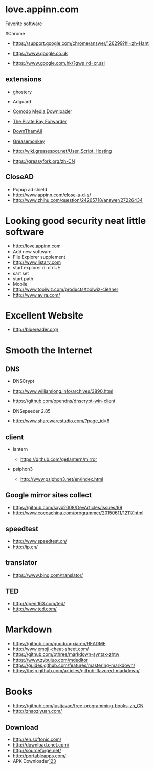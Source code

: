 # love.appinn.com
Favorite software

#Chrome

 * https://support.google.com/chrome/answer/126299?hl=zh-Hant
 
 * https://www.google.co.uk
 
 * https://www.google.com.hk/?gws_rd=cr,ssl
 
  
## extensions

 * ghostery
 
 * Adguard
 * [Comodo Media Downloader](http://download.cnet.com/Comodo-Chromodo/3000-2356_4-76386288.html)
 * [The Pirate Bay Forwarder](https://addons.mozilla.org/zh-CN/firefox/addon/the-pirate-bay-forwarder/?src=api)
 * [DownThemAll](https://addons.mozilla.org/zh-CN/firefox/addon/downthemall/?src=cb-dl-featured)
 * [Greasemonkey](https://addons.mozilla.org/zh-CN/firefox/addon/greasemonkey/?src=search)
  * http://wiki.greasespot.net/User_Script_Hosting
  * https://greasyfork.org/zh-CN

## CloseAD
  * Popup ad shield
   * http://www.appinn.com/close-a-d-s/
   * http://www.zhihu.com/question/24265718/answer/27226434

# Looking good security neat little software
* http://love.appinn.com
* Add new software
 * File Explorer supplement
  * http://www.listary.com
  *  start explorer d:  ctrl+E
  *  sart set 
  *  start path
* Mobile
* http://www.toolwiz.com/products/toolwiz-cleaner
* http://www.avira.com/

# Excellent Website
* http://bluereader.org/

# Smooth the Internet

## DNS

* DNSCrypt

 * http://www.williamlong.info/archives/3890.html
 * https://github.com/opendns/dnscrypt-win-client

* DNSspeeder 2.85

 * http://www.sharewarestudio.com/?page_id=6

## client

* lantern

  * https://github.com/getlantern/mirror
* psiphon3

  * http://www.psiphon3.net/en/index.html

## Google mirror sites collect

* https://github.com/sxyx2008/DevArticles/issues/99
* http://www.cocoachina.com/programmer/20150611/12117.html

## speedtest
* http://www.speedtest.cn/
* http://ip.cn/

## translator
 * https://www.bing.com/translator/

## TED
 * http://open.163.com/ted/
 * http://www.ted.com/

# Markdown 
 * https://github.com/guodongxiaren/README
 * http://www.emoji-cheat-sheet.com/
 * https://github.com/othree/markdown-syntax-zhtw
 * https://www.zybuluo.com/mdeditor
 * https://guides.github.com/features/mastering-markdown/
 * https://help.github.com/articles/github-flavored-markdown/

# Books
 * https://github.com/justjavac/free-programming-books-zh_CN
 * http://zhaoziyuan.com/

## Download
 *  http://en.softonic.com/
 *  http://download.cnet.com/
 *  http://sourceforge.net/
 *  http://portableapps.com/
 * APK Downloader[1](http://apps.evozi.com/apk-downloader/)[2](http://apk-dl.com/)[3](http://apkleecher.com/)
